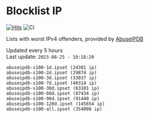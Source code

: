 # Blocklist IP

[![Hits](https://hits.seeyoufarm.com/api/count/incr/badge.svg?url=https%3A%2F%2Fgithub.com%2Fborestad%2Fblocklist-ip%2F&count_bg=%2379C83D&title_bg=%23555555&icon=&icon_color=%23E7E7E7&title=hits&edge_flat=false)](https://hits.seeyoufarm.com)  ![CI](https://img.shields.io/github/workflow/status/borestad/blocklist-ip/CI?style=flat-square)

Lists with worst IPv4 offenders, provided by [AbuseIPDB](https://www.abuseipdb.com/)

<!-- FOOTER-PLACEHOLDER -->
Updated every 5 hours<br>
Last update: `2023-08-25 - 10:18:20`
```
abuseipdb-s100-1d.ipset (24381 ip)
abuseipdb-s100-2d.ipset (29874 ip)
abuseipdb-s100-3d.ipset (33037 ip)
abuseipdb-s100-7d.ipset (40314 ip)
abuseipdb-s100-30d.ipset (63101 ip)
abuseipdb-s100-60d.ipset (87434 ip)
abuseipdb-s100-90d.ipset (91448 ip)
abuseipdb-s100-120d.ipset (145654 ip)
abuseipdb-s100-all.ipset (354086 ip)
```
